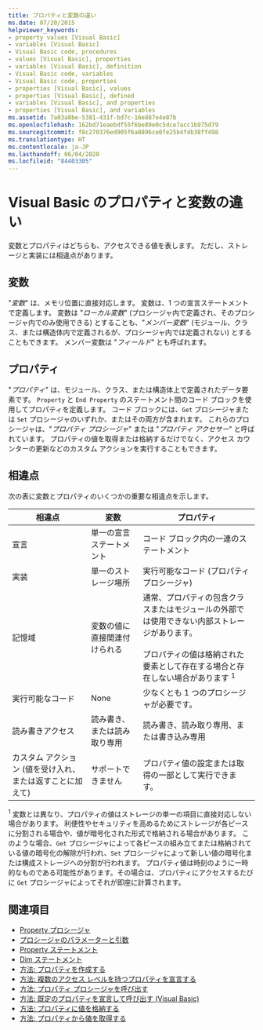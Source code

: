 ```yaml
---
title: プロパティと変数の違い
ms.date: 07/20/2015
helpviewer_keywords:
- property values [Visual Basic]
- variables [Visual Basic]
- Visual Basic code, procedures
- values [Visual Basic], properties
- variables [Visual Basic], definition
- Visual Basic code, variables
- Visual Basic code, properties
- properties [Visual Basic], values
- properties [Visual Basic], defined
- variables [Visual Basic], and properties
- properties [Visual Basic], and variables
ms.assetid: 7a03a8be-5381-431f-bd7c-16e887e4e07b
ms.openlocfilehash: 162bd71eaebdf55f6be89e0c5dce7acc1b975d79
ms.sourcegitcommit: f8c270376ed905f6a8896ce0fe25b4f4b38ff498
ms.translationtype: HT
ms.contentlocale: ja-JP
ms.lasthandoff: 06/04/2020
ms.locfileid: "84403305"
---
```

# <a name="differences-between-properties-and-variables-in-visual-basic"></a>Visual Basic のプロパティと変数の違い
変数とプロパティはどちらも、アクセスできる値を表します。 ただし、ストレージと実装には相違点があります。  
  
## <a name="variables"></a>変数  
 "*変数*" は、メモリ位置に直接対応します。 変数は、1 つの宣言ステートメントで定義します。 変数は "*ローカル変数*" (プロシージャ内で定義され、そのプロシージャ内でのみ使用できる) とすることも、"*メンバー変数*" (モジュール、クラス、または構造体内で定義されるが、プロシージャ内では定義されない) とすることもできます。 メンバー変数は "*フィールド*" とも呼ばれます。  
  
## <a name="properties"></a>プロパティ  
 "*プロパティ*" は、モジュール、クラス、または構造体上で定義されたデータ要素です。 `Property` と `End Property` のステートメント間のコード ブロックを使用してプロパティを定義します。 コード ブロックには、`Get` プロシージャまたは `Set` プロシージャのいずれか、またはその両方が含まれます。 これらのプロシージャは、"*プロパティ プロシージャ*" または "*プロパティ アクセサー*" と呼ばれています。 プロパティの値を取得または格納するだけでなく、アクセス カウンターの更新などのカスタム アクションを実行することもできます。  
  
## <a name="differences"></a>相違点  
 次の表に変数とプロパティのいくつかの重要な相違点を示します。  
  
|相違点|変数|プロパティ|  
|-------------------------|--------------|--------------|  
|宣言|単一の宣言ステートメント|コード ブロック内の一連のステートメント|  
|実装|単一のストレージ場所|実行可能なコード (プロパティ プロシージャ)|  
|記憶域|変数の値に直接関連付けられる|通常、プロパティの包含クラスまたはモジュールの外部では使用できない内部ストレージがあります。<br /><br /> プロパティの値は格納された要素として存在する場合と存在しない場合があります <sup>1</sup>|  
|実行可能なコード|None|少なくとも 1 つのプロシージャが必要です。|  
|読み書きアクセス|読み書き、または読み取り専用|読み書き、読み取り専用、または書き込み専用|  
|カスタム アクション (値を受け入れ、または返すことに加えて)|サポートできません|プロパティ値の設定または取得の一部として実行できます。|  
  
 <sup>1</sup> 変数とは異なり、プロパティの値はストレージの単一の項目に直接対応しない場合があります。 利便性やセキュリティを高めるためにストレージが各ピースに分割される場合や、値が暗号化された形式で格納される場合があります。 このような場合、`Get` プロシージャによって各ピースの組み立てまたは格納されている値の暗号化の解除が行われ、`Set` プロシージャによって新しい値の暗号化または構成ストレージへの分割が行われます。 プロパティ値は時刻のように一時的なものである可能性があります。その場合は、プロパティにアクセスするたびに `Get` プロシージャによってそれが即座に計算されます。  
  
## <a name="see-also"></a>関連項目

- [Property プロシージャ](./property-procedures.md)
- [プロシージャのパラメーターと引数](./procedure-parameters-and-arguments.md)
- [Property ステートメント](../../../language-reference/statements/property-statement.md)
- [Dim ステートメント](../../../language-reference/statements/dim-statement.md)
- [方法: プロパティを作成する](./how-to-create-a-property.md)
- [方法: 複数のアクセス レベルを持つプロパティを宣言する](./how-to-declare-a-property-with-mixed-access-levels.md)
- [方法: プロパティ プロシージャを呼び出す](./how-to-call-a-property-procedure.md)
- [方法: 既定のプロパティを宣言して呼び出す (Visual Basic)](./how-to-declare-and-call-a-default-property.md)
- [方法: プロパティに値を格納する](./how-to-put-a-value-in-a-property.md)
- [方法: プロパティから値を取得する](./how-to-get-a-value-from-a-property.md)
